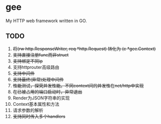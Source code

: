 # gee
My HTTP web framework written in GO.

## TODO
1. ~~将(rw http.ResponseWriter, req *http.Request) 转化为 (c *gee.Context)~~
2. ~~支持直接注册func而非struct~~
3. ~~支持绑定不同ip~~
4. 支持httprouter高级路由
5. ~~支持中间件~~
6. ~~支持最终(异常)处理中间件~~
7. ~~性能测试，探究并发性能。不同context间的并发性在net/http中实现~~
8. ~~在已被占用的端口启动时，异常退出~~
9. Render为JSON字符串的实现
10. Context基本属性和方法
11. 请求参数的解析
12. ~~支持同时传入多个handlers~~
